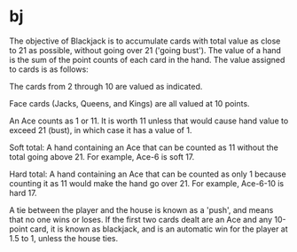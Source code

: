 bj
==

The objective of Blackjack is to accumulate cards with total value as close to 21 as possible, without going over 21 ('going bust').
The value of a hand is the sum of the point counts of each card in the hand. The value assigned to cards is as follows:

The cards from 2 through 10 are valued as indicated.

Face cards (Jacks, Queens, and Kings) are all valued at 10 points.

An Ace counts as 1 or 11. It is worth 11 unless that would cause hand value to exceed 21 (bust), in which case it has a value of 1.

Soft total: A hand containing an Ace that can be counted as 11 without the total going above 21. For example, Ace-6 is soft 17.

Hard total: A hand containing an Ace that can be counted as only 1 because counting it as 11 would make the hand go over 21. For example, Ace-6-10 is hard 17.

A tie between the player and the house is known as a 'push', and means that no one wins or loses. If the first two cards dealt are an Ace and any 10-point card, it is known as  blackjack, and is an automatic win for the player at 1.5 to 1, unless the house ties.
